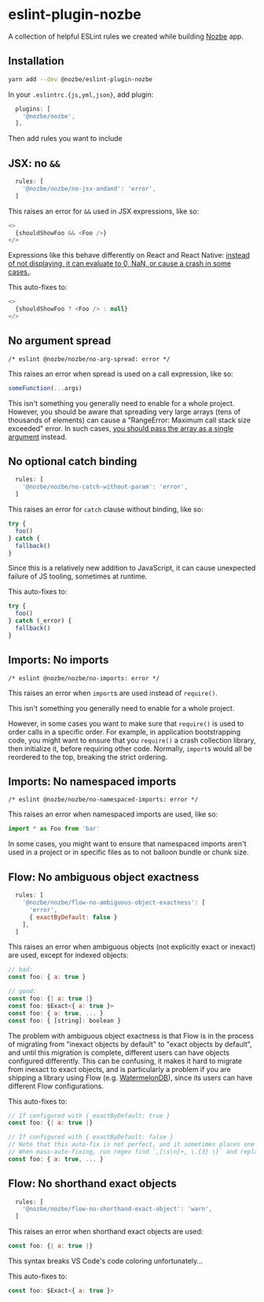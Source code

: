 # eslint-plugin-nozbe

A collection of helpful ESLint rules we created while building [Nozbe](https://nozbe.com) app.

## Installation

```sh
yarn add --dev @nozbe/eslint-plugin-nozbe
```

In your `.eslintrc.{js,yml,json}`, add plugin:

```js
  plugins: [
    '@nozbe/nozbe',
  ],
```

Then add rules you want to include

## JSX: no `&&`

```js
  rules: [
    '@nozbe/nozbe/no-jsx-andand': 'error',
  ]
```

This raises an error for `&&` used in JSX expressions, like so:

```js
<>
  {shouldShowFoo && <Foo />}
</>
```

Expressions like this behave differently on React and React Native: [instead of not displaying, it can evaluate to 0, NaN, or cause a crash in some cases.](https://twitter.com/kadikraman/status/1507654900376875011).

This auto-fixes to:

```js
<>
  {shouldShowFoo ? <Foo /> : null}
</>
```

## No argument spread

```
/* eslint @nozbe/nozbe/no-arg-spread: error */
```

This raises an error when spread is used on a call expression, like so:

```js
someFunction(...args)
```

This isn't something you generally need to enable for a whole project. However, you should be aware that spreading very large arrays (tens of thousands of elements) can cause a "RangeError: Maximum call stack size exceeded" error. In such cases, [you should pass the array as a single argument](https://twitter.com/radexp/status/1638195031881252868) instead.

## No optional catch binding

```js
  rules: [
    '@nozbe/nozbe/no-catch-without-param': 'error',
  ]
```

This raises an error for `catch` clause without binding, like so:

```js
try {
  foo()
} catch {
  fallback()
}
```

Since this is a relatively new addition to JavaScript, it can cause unexpected failure of JS tooling, sometimes at runtime.

This auto-fixes to:

```js
try {
  foo()
} catch (_error) {
  fallback()
}
```

## Imports: No imports

```
/* eslint @nozbe/nozbe/no-imports: error */
```

This raises an error when `import`s are used instead of `require()`.

This isn't something you generally need to enable for a whole project.

However, in some cases you want to make sure that `require()` is used to order calls in a specific order. For example, in application bootstrapping code, you might want to ensure that you `require()` a crash collection library, then initialize it, before requiring other code.
Normally, `import`s would all be reordered to the top, breaking the strict ordering.

## Imports: No namespaced imports

```
/* eslint @nozbe/nozbe/no-namespaced-imports: error */
```

This raises an error when namespaced imports are used, like so:

```js
import * as Foo from 'bar'
```

In some cases, you might want to ensure that namespaced imports aren't used in a project or in specific files as to not balloon bundle or chunk size.

## Flow: No ambiguous object exactness

```js
  rules: [
    '@nozbe/nozbe/flow-no-ambiguous-object-exactness': [
      'error',
      { exactByDefault: false }
    ],
  ]
```

This raises an error when ambiguous objects (not explicitly exact or inexact) are used, except for indexed objects:

```js
// bad:
const foo: { a: true }

// good:
const foo: {| a: true |}
const foo: $Exact<{ a: true }>
const foo: { a: true, ... }
const foo: { [string]: boolean }
```

The problem with ambiguous object exactness is that Flow is in the process of migrating from "inexact objects by default" to "exact objects by default", and until this migration is complete, different users can have objects configured differently. This can be confusing, it makes it hard to migrate from inexact to exact objects, and is particularly a problem if you are shipping a library using Flow (e.g. [WatermelonDB](https://github.com/Nozbe/WatermelonDB)), since its users can have different Flow configurations.

This auto-fixes to:

```js
// If configured with { exactByDefault: true }
const foo: {| a: true |}

// If configured with { exactByDefault: false }
// Note that this auto-fix is not perfect, and it sometimes places one comma too many before `...`
// When mass-auto-fixing, run regex find `,[\s\n]+, \.{3} \}` and replace with `, ... }`
const foo: { a: true, ... }
```

## Flow: No shorthand exact objects

```js
  rules: [
    '@nozbe/nozbe/flow-no-shorthand-exact-object': 'warn',
  ]
```

This raises an error when shorthand exact objects are used:

```js
const foo: {| a: true |}
```

This syntax breaks VS Code's code coloring unfortunately...

This auto-fixes to:

```js
const foo: $Exact<{ a: true }>
```

